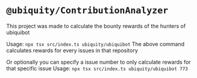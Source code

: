 # `@ubiquity/ContributionAnalyzer`

This project was made to calculate the bounty rewards of the hunters of ubiquibot

Usage: `npx tsx src/index.ts ubiquity/ubiquibot`
The above command calculates rewards for every issues in that repository

Or optionally you can specify a issue number to only calculate rewards for that specific issue
Usage: `npx tsx src/index.ts ubiquity/ubiquibot 773`
